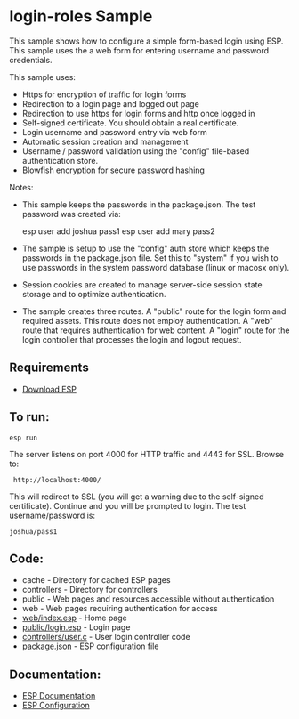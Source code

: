 login-roles Sample
===

This sample shows how to configure a simple form-based login using ESP. 
This sample uses the a web form for entering username and password credentials.

This sample uses:

* Https for encryption of traffic for login forms
* Redirection to a login page and logged out page
* Redirection to use https for login forms and http once logged in
* Self-signed certificate. You should obtain a real certificate.
* Login username and password entry via web form
* Automatic session creation and management
* Username / password validation using the "config" file-based authentication store.
* Blowfish encryption for secure password hashing

Notes:
* This sample keeps the passwords in the package.json. The test password was created via:

    esp user add joshua pass1
    esp user add mary pass2

* The sample is setup to use the "config" auth store which keeps the passwords in the package.json file.
    Set this to "system" if you wish to use passwords in the system password database (linux or macosx only).

* Session cookies are created to manage server-side session state storage and to optimize authentication.

* The sample creates three routes. A "public" route for the login form and required assets. This route
    does not employ authentication. A "web" route that requires authentication for web content. A
    "login" route for the login controller that processes the login and logout request.

Requirements
---
* [Download ESP](https://embedthis.com/esp/download.html)

To run:
---
    esp run

The server listens on port 4000 for HTTP traffic and 4443 for SSL. Browse to: 
 
     http://localhost:4000/

This will redirect to SSL (you will get a warning due to the self-signed certificate).
Continue and you will be prompted to login. The test username/password is:

    joshua/pass1

Code:
---
* cache - Directory for cached ESP pages
* controllers - Directory for controllers
* public - Web pages and resources accessible without authentication
* web - Web pages requiring authentication for access
* [web/index.esp](web/index.esp) - Home page
* [public/login.esp](public/login.esp) - Login page
* [controllers/user.c](controllers/user.c) - User login controller code
* [package.json](package.json) - ESP configuration file

Documentation:
---

* [ESP Documentation](https://embedthis.com/esp/doc/index.html)
* [ESP Configuration](https://embedthis.com/esp/doc/users/config.html)

